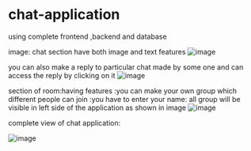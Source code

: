 # chat-application<br/>
using complete  frontend ,backend and database


image:
chat section have both image and text features
![image](https://github.com/Suryanra/chat-application/assets/142992104/1fd5e0bd-824a-4a7c-b2ce-e3793ea813a7)

you can also make a reply to particular chat made by some one 
and can access the reply by clicking on it
![image](https://github.com/Suryanra/chat-application/assets/142992104/8d214c5a-a382-4c97-bf4b-4a22f640cb31)

section of room:having features
:you can make your own group which different people can join
:you have to enter your name:
all group will be visible in left side of the application as shown in image
![image](https://github.com/Suryanra/chat-application/assets/142992104/a5fa382a-324c-4cbd-b852-ba7c71e241d7)



complete view of chat application:

![image](https://github.com/Suryanra/chat-application/assets/142992104/e732ecac-3cee-4f00-88cb-d247b2b5e6d6)




